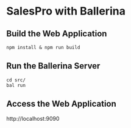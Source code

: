 # SalesPro with Ballerina

## Build the Web Application

```
npm install & npm run build
```

## Run the Ballerina Server

```
cd src/
bal run
```

## Access the Web Application 

http://localhost:9090